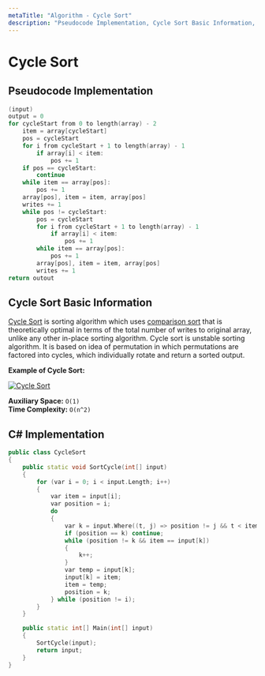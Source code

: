 ```yaml
---
metaTitle: "Algorithm - Cycle Sort"
description: "Pseudocode Implementation, Cycle Sort Basic Information, C# Implementation"
---
```


# Cycle Sort



## Pseudocode Implementation


```cpp
(input)
output = 0
for cycleStart from 0 to length(array) - 2
    item = array[cycleStart]
    pos = cycleStart
    for i from cycleStart + 1 to length(array) - 1
        if array[i] < item:
            pos += 1
    if pos == cycleStart:
        continue
    while item == array[pos]:
        pos += 1
    array[pos], item = item, array[pos]
    writes += 1
    while pos != cycleStart:
        pos = cycleStart
        for i from cycleStart + 1 to length(array) - 1
            if array[i] < item:
                pos += 1
        while item == array[pos]:
            pos += 1
        array[pos], item = item, array[pos]
        writes += 1
return outout

```



## Cycle Sort Basic Information


[Cycle Sort](https://en.wikipedia.org/wiki/Cycle_sort) is sorting algorithm which uses [comparison sort](https://en.wikipedia.org/wiki/Comparison_sort) that is theoretically optimal in terms of the total number of writes to original array, unlike any other in-place sorting algorithm. Cycle sort is unstable sorting algorithm. It is based on idea of permutation in which permutations are factored into cycles, which individually rotate and return a sorted output.

**Example of Cycle Sort:**

[<img src="http://i.stack.imgur.com/KvtRX.gif" alt="Cycle Sort" />](http://i.stack.imgur.com/KvtRX.gif)

**Auxiliary Space:** `O(1)`<br>
**Time Complexity:** `O(n^2)`



## C# Implementation


```cpp
public class CycleSort
{
    public static void SortCycle(int[] input)
    {
        for (var i = 0; i < input.Length; i++)
        {
            var item = input[i];
            var position = i;
            do
            {
                var k = input.Where((t, j) => position != j && t < item).Count();
                if (position == k) continue;
                while (position != k && item == input[k])
                {
                    k++;
                }
                var temp = input[k];
                input[k] = item;
                item = temp;
                position = k;
            } while (position != i);
        }
    }

    public static int[] Main(int[] input)
    {
        SortCycle(input);
        return input;
    }
}

```

